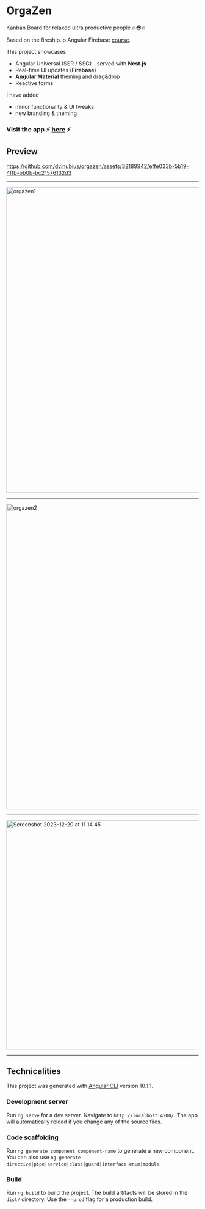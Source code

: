# OrgaZen

Kanban Board for relaxed ultra productive people 🔥😎🔥

Based on the fireship.io Angular Firebase [course](https://fireship.io/courses/angular/). 

This project showcases 
- Angular Universal (SSR / SSG) - served with **Nest.js**
- Real-time UI updates (**Firebase**)
- **Angular Material** theming and drag&drop
- Reactive forms

I have added
- minor functionality & UI tweaks
- new branding & theming

### Visit the app ⚡️ [here](https://orgazen.herokuapp.com/) ⚡️

## Preview

https://github.com/dvinubius/orgazen/assets/32189942/effe033b-5b19-4ffb-bb0b-bc21576132d3

---

<img width="800" alt="orgazen1" src="https://github.com/dvinubius/orgazen/assets/32189942/2ce0ca70-e8b0-4a0b-9a75-834e29a493c4">

---

<img width="800" alt="orgazen2" src="https://github.com/dvinubius/orgazen/assets/32189942/de7334e8-bbf4-4773-8695-d9c8bc18d40b">

---

<img width="600" alt="Screenshot 2023-12-20 at 11 14 45" src="https://github.com/dvinubius/orgazen/assets/32189942/1da8aa6a-022f-4bdf-93aa-468f3a10c335">

---

## Technicalities

This project was generated with [Angular CLI](https://github.com/angular/angular-cli) version 10.1.1.

### Development server

Run `ng serve` for a dev server. Navigate to `http://localhost:4200/`. The app will automatically reload if you change any of the source files.

### Code scaffolding

Run `ng generate component component-name` to generate a new component. You can also use `ng generate directive|pipe|service|class|guard|interface|enum|module`.

### Build

Run `ng build` to build the project. The build artifacts will be stored in the `dist/` directory. Use the `--prod` flag for a production build.
